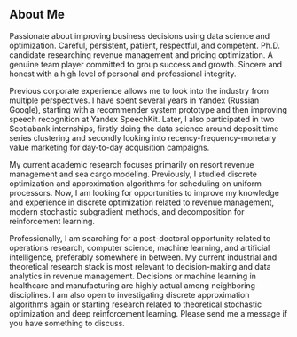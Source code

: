 ## About Me

Passionate about improving business decisions using data science and optimization. Careful, persistent, patient, respectful, and competent. Ph.D. candidate researching revenue management and pricing optimization.  A genuine team player committed to group success and growth. Sincere and honest with a high level of personal and professional integrity.
 
Previous corporate experience allows me to look into the industry from multiple perspectives. I have spent several years in Yandex (Russian Google), starting with a recommender system prototype and then improving speech recognition at Yandex SpeechKit. Later, I also participated in two Scotiabank internships, firstly doing the data science around deposit time series clustering and secondly looking into recency-frequency-monetary value marketing for day-to-day acquisition campaigns.
 
My current academic research focuses primarily on resort revenue management and sea cargo modeling. Previously, I studied discrete optimization and approximation algorithms for scheduling on uniform processors. Now, I am looking for opportunities to improve my knowledge and experience in discrete optimization related to revenue management, modern stochastic subgradient methods, and decomposition for reinforcement learning.

Professionally, I am searching for a post-doctoral opportunity related to operations research, computer science, machine learning, and artificial intelligence, preferably somewhere in between. My current industrial and theoretical research stack is most relevant to decision-making and data analytics in revenue management. Decisions or machine learning in healthcare and manufacturing are highly actual among neighboring disciplines. I am also open to investigating discrete approximation algorithms again or starting research related to theoretical stochastic optimization and deep reinforcement learning. Please send me a message if you have something to discuss.
